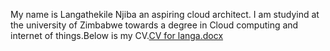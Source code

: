 My name is Langathekile Njiba an aspiring cloud architect. I am studyind at the university of Zimbabwe towards a degree in Cloud computing and internet of things.Below is my CV.[CV for langa.docx](https://github.com/user-attachments/files/17892936/CV.for.langa.docx)
